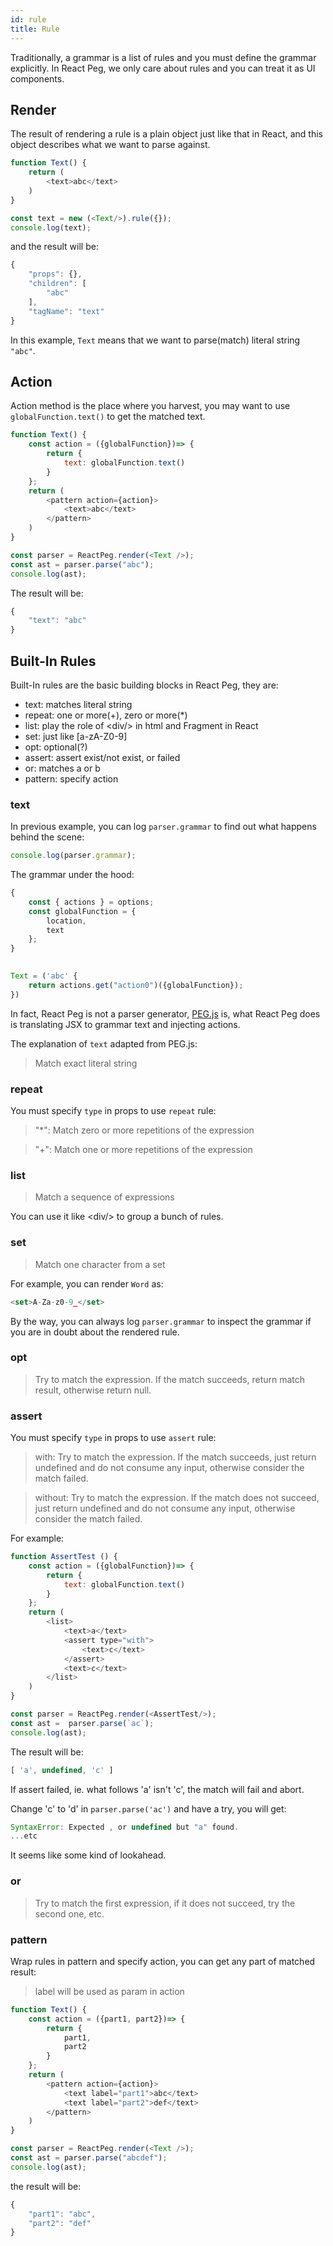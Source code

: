 ```yaml
---
id: rule
title: Rule
---
```


Traditionally, a grammar is a list of rules and you must define the grammar explicitly. In React Peg, we only care about rules and you can treat it as UI components.

## Render

The result of rendering a rule is a plain object just like that in React, and this object describes what we want to parse against.

```javascript
function Text() {
    return (
        <text>abc</text>
    )
}

const text = new (<Text/>).rule({});
console.log(text);
```
and the result will be:

```javascript
{
    "props": {},
    "children": [
        "abc"
    ],
    "tagName": "text"
}
```

In this example, ```Text``` means that we want to parse(match) literal string ```"abc"```. 

## Action

Action method is the place where you harvest, you may want to use ```globalFunction.text()``` to get the matched text.

```js
function Text() {
    const action = ({globalFunction})=> {
        return {
            text: globalFunction.text()
        }
    }; 
    return (
        <pattern action={action}>
            <text>abc</text>
        </pattern>
    )
}

const parser = ReactPeg.render(<Text />);
const ast = parser.parse("abc");
console.log(ast);
```

The result will be:

```js
{
    "text": "abc"
}
```

## Built-In Rules

Built-In rules are the basic building blocks in React Peg, they are:

* text: matches literal string
* repeat: one or more(+), zero or more(*)
* list: play the role of \<div/> in html and Fragment in React
* set: just like \[a-zA-Z0-9]
* opt: optional(?)
* assert: assert exist/not exist, or failed
* or: matches a or b
* pattern: specify action

### text

In previous example, you can log ```parser.grammar``` to find out what happens behind the scene:

```javascript
console.log(parser.grammar);
```

The grammar under the hood:

```javascript
{
    const { actions } = options;
    const globalFunction = {
        location,
        text
    };
}
        

Text = ('abc' { 
    return actions.get("action0")({globalFunction});
})
```

In fact, React Peg is not a parser generator, [PEG.js](https://pegjs.org/documentation) is, what React Peg does is translating JSX to grammar text and injecting actions.

The explanation of ```text``` adapted from PEG.js:

> Match exact literal string

### repeat

You must specify ```type``` in props to use ```repeat``` rule:

> "*": Match zero or more repetitions of the expression

> "+": Match one or more repetitions of the expression

### list

> Match a sequence of expressions

You can use it like \<div/> to group a bunch of rules.

### set

> Match one character from a set

For example, you can render ```Word``` as:

```javascript
<set>A-Za-z0-9_</set>
```

By the way, you can always log ```parser.grammar``` to inspect the grammar if you are in doubt about the rendered rule.

### opt

> Try to match the expression. If the match succeeds, return match result, otherwise return null.

### assert

You must specify ```type``` in props to use ```assert``` rule:

> with: Try to match the expression. If the match succeeds, just return undefined and do not consume any input, otherwise consider the match failed.

> without: Try to match the expression. If the match does not succeed, just return undefined and do not consume any input, otherwise consider the match failed.

For example:

```javascript
function AssertTest () {
    const action = ({globalFunction})=> {
        return {
            text: globalFunction.text()
        }
    }; 
    return (
        <list>
            <text>a</text>
            <assert type="with">
                <text>c</text>
            </assert>
            <text>c</text>
        </list>
    )
}

const parser = ReactPeg.render(<AssertTest/>);
const ast =  parser.parse(`ac`);
console.log(ast);
```

The result will be:

```javascript
[ 'a', undefined, 'c' ]
```

If assert failed, ie. what follows 'a' isn't 'c', the match will fail and abort.

Change 'c' to 'd' in ```parser.parse('ac')``` and have a try, you will get:

```javascript
SyntaxError: Expected , or undefined but "a" found.
...etc
```

It seems like some kind of lookahead.

### or

> Try to match the first expression, if it does not succeed, try the second one, etc.

### pattern

Wrap rules in pattern and specify action, you can get any part of matched result:

> label will be used as param in action

```js
function Text() {
    const action = ({part1, part2})=> {
        return {
            part1,
            part2
        }
    }; 
    return (
        <pattern action={action}>
            <text label="part1">abc</text>
            <text label="part2">def</text>
        </pattern>
    )
}

const parser = ReactPeg.render(<Text />);
const ast = parser.parse("abcdef");
console.log(ast);
```

the result will be:

```js
{
    "part1": "abc",
    "part2": "def"
}
```